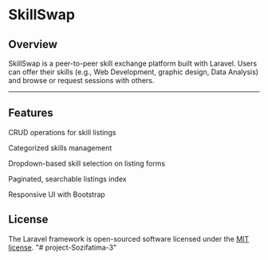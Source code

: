 # SkillSwap

## Overview

SkillSwap is a peer-to-peer skill exchange platform built with Laravel. Users can offer their skills (e.g., Web Development, graphic design, Data Analysis) and browse or request sessions with others.

---

## Features
CRUD operations for skill listings

Categorized skills management

Dropdown-based skill selection on listing forms

Paginated, searchable listings index

Responsive UI with Bootstrap



## License

The Laravel framework is open-sourced software licensed under the [MIT license](https://opensource.org/licenses/MIT).
"# project-Sozifatima-3" 
